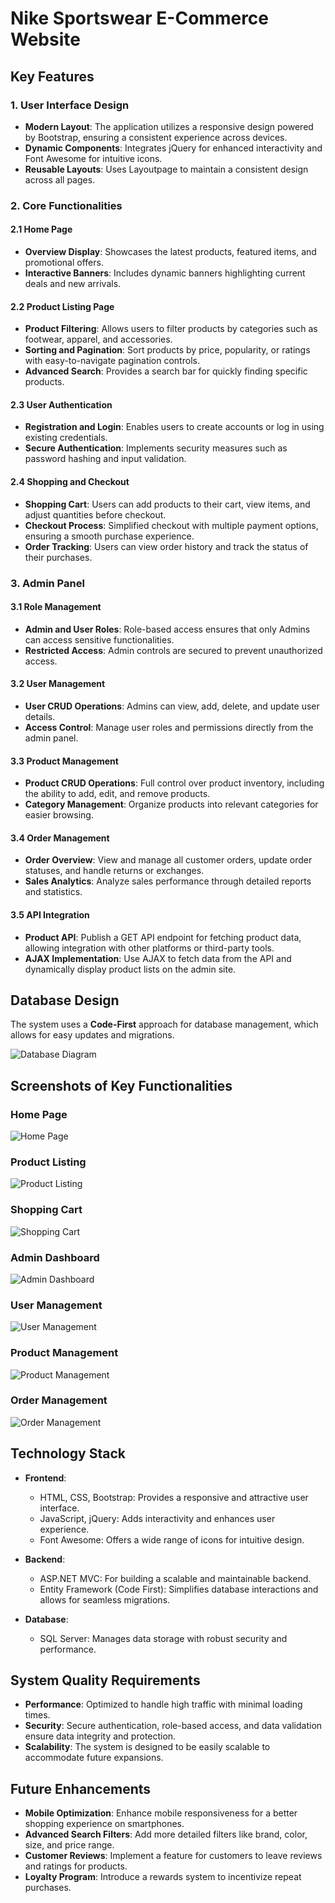 # Nike Sportswear E-Commerce Website

## Key Features

### 1. User Interface Design
- **Modern Layout**: The application utilizes a responsive design powered by Bootstrap, ensuring a consistent experience across devices.
- **Dynamic Components**: Integrates jQuery for enhanced interactivity and Font Awesome for intuitive icons.
- **Reusable Layouts**: Uses Layoutpage to maintain a consistent design across all pages.

### 2. Core Functionalities

#### 2.1 Home Page
- **Overview Display**: Showcases the latest products, featured items, and promotional offers.
- **Interactive Banners**: Includes dynamic banners highlighting current deals and new arrivals.

#### 2.2 Product Listing Page
- **Product Filtering**: Allows users to filter products by categories such as footwear, apparel, and accessories.
- **Sorting and Pagination**: Sort products by price, popularity, or ratings with easy-to-navigate pagination controls.
- **Advanced Search**: Provides a search bar for quickly finding specific products.

#### 2.3 User Authentication
- **Registration and Login**: Enables users to create accounts or log in using existing credentials.
- **Secure Authentication**: Implements security measures such as password hashing and input validation.

#### 2.4 Shopping and Checkout
- **Shopping Cart**: Users can add products to their cart, view items, and adjust quantities before checkout.
- **Checkout Process**: Simplified checkout with multiple payment options, ensuring a smooth purchase experience.
- **Order Tracking**: Users can view order history and track the status of their purchases.

### 3. Admin Panel

#### 3.1 Role Management
- **Admin and User Roles**: Role-based access ensures that only Admins can access sensitive functionalities.
- **Restricted Access**: Admin controls are secured to prevent unauthorized access.

#### 3.2 User Management
- **User CRUD Operations**: Admins can view, add, delete, and update user details.
- **Access Control**: Manage user roles and permissions directly from the admin panel.

#### 3.3 Product Management
- **Product CRUD Operations**: Full control over product inventory, including the ability to add, edit, and remove products.
- **Category Management**: Organize products into relevant categories for easier browsing.

#### 3.4 Order Management
- **Order Overview**: View and manage all customer orders, update order statuses, and handle returns or exchanges.
- **Sales Analytics**: Analyze sales performance through detailed reports and statistics.

#### 3.5 API Integration
- **Product API**: Publish a GET API endpoint for fetching product data, allowing integration with other platforms or third-party tools.
- **AJAX Implementation**: Use AJAX to fetch data from the API and dynamically display product lists on the admin site.

## Database Design

The system uses a **Code-First** approach for database management, which allows for easy updates and migrations.

![Database Diagram](https://github.com/user-attachments/assets/b9d668ac-a524-40e7-af1d-4b55f7a32254)


## Screenshots of Key Functionalities

### Home Page
![Home Page](images/home_page.png)

### Product Listing
![Product Listing](images/product_listing.png)

### Shopping Cart
![Shopping Cart](images/shopping_cart.png)

### Admin Dashboard
![Admin Dashboard](images/admin_dashboard.png)

### User Management
![User Management](images/user_management.png)

### Product Management
![Product Management](images/product_management.png)

### Order Management
![Order Management](images/order_management.png)

## Technology Stack

- **Frontend**: 
  - HTML, CSS, Bootstrap: Provides a responsive and attractive user interface.
  - JavaScript, jQuery: Adds interactivity and enhances user experience.
  - Font Awesome: Offers a wide range of icons for intuitive design.

- **Backend**: 
  - ASP.NET MVC: For building a scalable and maintainable backend.
  - Entity Framework (Code First): Simplifies database interactions and allows for seamless migrations.

- **Database**:
  - SQL Server: Manages data storage with robust security and performance.

## System Quality Requirements

- **Performance**: Optimized to handle high traffic with minimal loading times.
- **Security**: Secure authentication, role-based access, and data validation ensure data integrity and protection.
- **Scalability**: The system is designed to be easily scalable to accommodate future expansions.

## Future Enhancements

- **Mobile Optimization**: Enhance mobile responsiveness for a better shopping experience on smartphones.
- **Advanced Search Filters**: Add more detailed filters like brand, color, size, and price range.
- **Customer Reviews**: Implement a feature for customers to leave reviews and ratings for products.
- **Loyalty Program**: Introduce a rewards system to incentivize repeat purchases.

